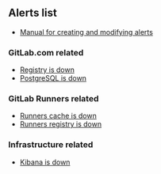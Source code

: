 ## Alerts list

* [Manual for creating and modifying alerts](alerts_manual.md)

### GitLab.com related

* [Registry is down]()
* [PostgreSQL is down]()

### GitLab Runners related

* [Runners cache is down](runners_cache_is_down.md)
* [Runners registry is down](runners_registry_is_down.md)

### Infrastructure related

* [Kibana is down](kibana_is_down.md)
